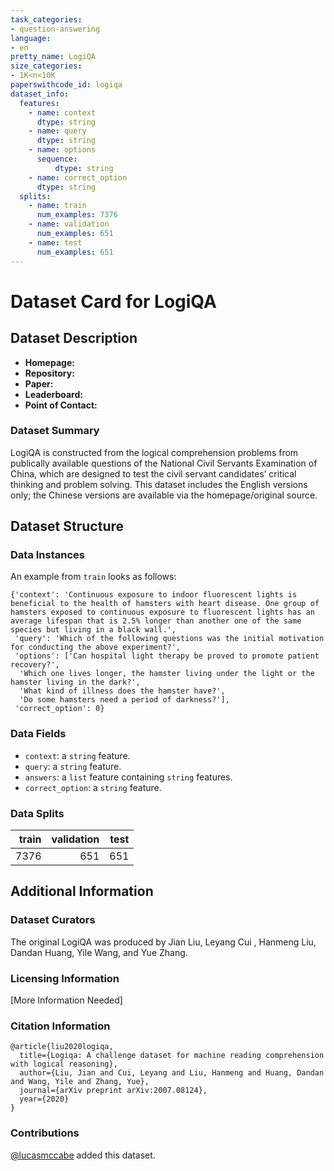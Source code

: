 ```yaml
---
task_categories:
- question-answering
language:
- en
pretty_name: LogiQA
size_categories:
- 1K<n<10K
paperswithcode_id: logiqa
dataset_info:
  features:
    - name: context
      dtype: string
    - name: query
      dtype: string
    - name: options
      sequence:
          dtype: string
    - name: correct_option
      dtype: string
  splits:
    - name: train
      num_examples: 7376
    - name: validation
      num_examples: 651
    - name: test
      num_examples: 651
---
```

# Dataset Card for LogiQA

## Dataset Description

- **Homepage:** 
- **Repository:** 
- **Paper:** 
- **Leaderboard:** 
- **Point of Contact:** 

### Dataset Summary

LogiQA is constructed from the logical comprehension problems from publically available questions of the National Civil Servants Examination of China, which are designed to test the civil servant candidates’ critical thinking and problem solving. This dataset includes the English versions only; the Chinese versions are available via the homepage/original source.


## Dataset Structure

### Data Instances

An example from `train` looks as follows:
```
{'context': 'Continuous exposure to indoor fluorescent lights is beneficial to the health of hamsters with heart disease. One group of hamsters exposed to continuous exposure to fluorescent lights has an average lifespan that is 2.5% longer than another one of the same species but living in a black wall.',
 'query': 'Which of the following questions was the initial motivation for conducting the above experiment?',
 'options': ['Can hospital light therapy be proved to promote patient recovery?',
  'Which one lives longer, the hamster living under the light or the hamster living in the dark?',
  'What kind of illness does the hamster have?',
  'Do some hamsters need a period of darkness?'],
 'correct_option': 0}
```

### Data Fields

- `context`: a `string` feature.
- `query`: a `string` feature.
- `answers`: a `list` feature containing `string` features.
- `correct_option`: a `string` feature.


### Data Splits

|train|validation|test|
|----:|---------:|---:|
| 7376|       651| 651|


## Additional Information

### Dataset Curators

The original LogiQA was produced by Jian Liu, Leyang Cui , Hanmeng Liu, Dandan Huang, Yile Wang, and Yue Zhang.

### Licensing Information

[More Information Needed]

### Citation Information

```
@article{liu2020logiqa,
  title={Logiqa: A challenge dataset for machine reading comprehension with logical reasoning},
  author={Liu, Jian and Cui, Leyang and Liu, Hanmeng and Huang, Dandan and Wang, Yile and Zhang, Yue},
  journal={arXiv preprint arXiv:2007.08124},
  year={2020}
}
```

### Contributions

[@lucasmccabe](https://github.com/lucasmccabe) added this dataset.